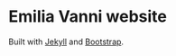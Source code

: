 # Emilia Vanni website

Built with [Jekyll](https://jekyllrb.com/) and [Bootstrap](http://getbootstrap.com/).
